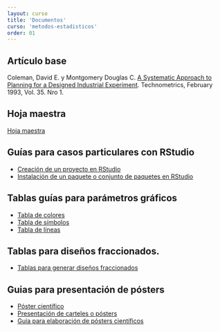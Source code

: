 ```yaml
---
layout: curso
title: 'Documentos'
curso: 'metodos-estadisticos'
order: 01
---
```


## Artículo base

Coleman, David E. y Montgomery Douglas C. [A Systematic Approach to Planning for a Designed Industrial Experiment](/metodos-estadisticos/docs/ASystematicApproachtoPlanningforaDesignedIndustrualExperiment.pdf).
Technometrics, February 1993, Vol. 35. Nro 1.

## Hoja maestra

[Hoja maestra](/metodos-estadisticos/docs/HojaMaestra.pdf)

## Guías para casos particulares con RStudio


- [Creación de un proyecto en RStudio](/metodos-estadisticos/docs/proyecto.html)
- [Instalación de un paquete o conjunto de paquetes en RStudio](./docs/instala.html)

## Tablas guías para parámetros gráficos

- [Tabla de colores](/metodos-estadisticos/docs/ColorChart.pdf)
- [Tabla de símbolos](/metodos-estadisticos/docs/points.png)
- [Tabla de líneas](/metodos-estadisticos/docs/lines.png)

## Tablas para diseños fraccionados.

- [Tablas para generar diseños fraccionados](/metodos-estadisticos/docs/tablas_fraccionados.pdf)

## Guias para presentación de pósters

- [Póster científico](/metodos-estadisticos/docs/DocumentoPrincipalEGuardiola_poster_cientifico.pdf)
- [Presentación de carteles o pósters](/metodos-estadisticos/docs/mgi20400.pdf)
- [Guía para elaboración de pósters científicos](/metodos-estadisticos/docs/poster-1209925152397079-9.pdf)
